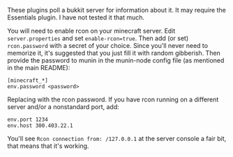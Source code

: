 These plugins poll a bukkit server for information about it. It may require
the Essentials plugin. I have not tested it that much.

You will need to enable rcon on your minecraft server. Edit `server.properties` and
set `enable-rcon=true`. Then add (or set) `rcon.password` with a secret
of your choice. Since you'll never need to memorize it, it's suggested
that you just fill it with random gibberish. Then provide the password
to munin in the munin-node config file (as mentioned in the main README):
 
```
[minecraft_*]
env.password <password>
```

 Replacing <password> with the rcon password. If you have
 rcon running on a different server and/or a nonstandard
 port, add:

```
env.port 1234
env.host 300.403.22.1
```
You'll see `Rcon connection from: /127.0.0.1` at the
 server console a fair bit, that means that it's working.
